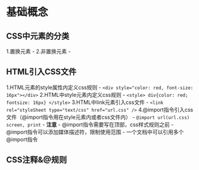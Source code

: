 # 基础概念
## CSS中元素的分类
1.置换元素
	- 
2.非置换元素
	- 


## HTML引入CSS文件
1.HTML元素的style属性内定义css规则
	- `<div style="color: red, font-size: 16px"></div>`
2.HTML中style元素内定义css规则
	- `<style> div{color: red; fontsize: 16px} </style>`
3.HTML中link元素引入css文件
	- `<link rel="styleSheet type="text/css" href="url.css" />`
4.@import指令引入css文件（@import指令用在style元素内或者css文件内）
	- `@import url(url.css) screen, print`
	- **注意**
	- @import指令需要写在顶部，css样式规则之前
	- @import指令可以添加媒体描述符，限制使用范围
	- 一个文档中可以引用多个@import指令

## CSS注释&@规则